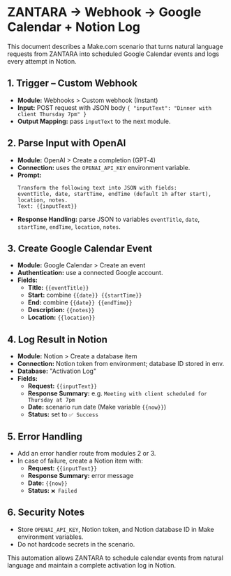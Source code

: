 # ZANTARA → Webhook → Google Calendar + Notion Log

This document describes a Make.com scenario that turns natural language requests from ZANTARA into scheduled Google Calendar events and logs every attempt in Notion.

## 1. Trigger – Custom Webhook
- **Module:** Webhooks > Custom webhook (Instant)
- **Input:** POST request with JSON body `{ "inputText": "Dinner with client Thursday 7pm" }`
- **Output Mapping:** pass `inputText` to the next module.

## 2. Parse Input with OpenAI
- **Module:** OpenAI > Create a completion (GPT‑4)
- **Connection:** uses the `OPENAI_API_KEY` environment variable.
- **Prompt:**
  ```
  Transform the following text into JSON with fields:
  eventTitle, date, startTime, endTime (default 1h after start), location, notes.
  Text: {{inputText}}
  ```
- **Response Handling:** parse JSON to variables `eventTitle`, `date`, `startTime`, `endTime`, `location`, `notes`.

## 3. Create Google Calendar Event
- **Module:** Google Calendar > Create an event
- **Authentication:** use a connected Google account.
- **Fields:**
  - **Title:** `{{eventTitle}}`
  - **Start:** combine `{{date}} {{startTime}}`
  - **End:** combine `{{date}} {{endTime}}`
  - **Description:** `{{notes}}`
  - **Location:** `{{location}}`

## 4. Log Result in Notion
- **Module:** Notion > Create a database item
- **Connection:** Notion token from environment; database ID stored in env.
- **Database:** "Activation Log"
- **Fields:**
  - **Request:** `{{inputText}}`
  - **Response Summary:** e.g. `Meeting with client scheduled for Thursday at 7pm`
  - **Date:** scenario run date (Make variable `{{now}}`)
  - **Status:** set to `✅ Success`

## 5. Error Handling
- Add an error handler route from modules 2 or 3.
- In case of failure, create a Notion item with:
  - **Request:** `{{inputText}}`
  - **Response Summary:** error message
  - **Date:** `{{now}}`
  - **Status:** `❌ Failed`

## 6. Security Notes
- Store `OPENAI_API_KEY`, Notion token, and Notion database ID in Make environment variables.
- Do not hardcode secrets in the scenario.

This automation allows ZANTARA to schedule calendar events from natural language and maintain a complete activation log in Notion.
